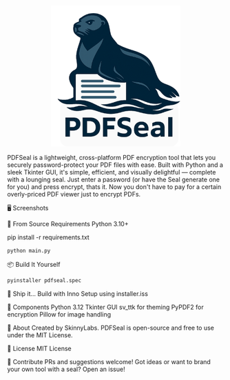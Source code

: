 <p align="center">
  <img src="visuals/logo.png" alt="PDFSeal Logo" width="300"/>
</p>


PDFSeal is a lightweight, cross-platform PDF encryption tool that lets you securely password-protect your PDF files with ease. Built with Python and a sleek Tkinter GUI, it's simple, efficient, and visually delightful — complete with a lounging seal.  Just enter a password (or have the Seal generate one for you) and press encrypt, thats it. Now you don't have to pay for a certain overly-priced PDF viewer just to encrypt PDFs. 

🖥️ Screenshots
<p align="center"
  <img src="visuals/screenshot.png" alt="PDFSeal Logo" width="400"/>
</p>



🔧 From Source
Requirements
Python 3.10+

pip install -r requirements.txt

``` bash
python main.py
```

📦 Build It Yourself
``` bash
pyinstaller pdfseal.spec
```

🚀 Ship it... 
Build with Inno Setup using installer.iss

🧪 Components
Python 3.12
Tkinter GUI
sv_ttk for theming
PyPDF2 for encryption
Pillow for image handling

🐾 About
Created by SkinnyLabs.
PDFSeal is open-source and free to use under the MIT License.

📜 License
MIT License

🤝 Contribute
PRs and suggestions welcome!
Got ideas or want to brand your own tool with a seal? Open an issue!
